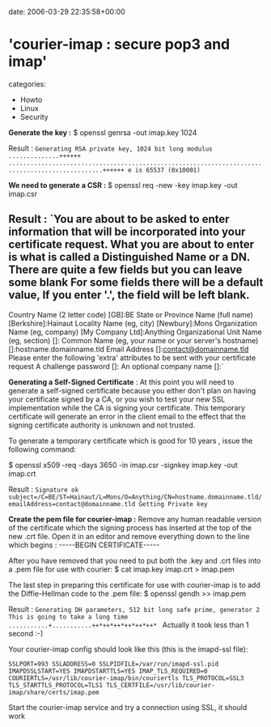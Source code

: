 


date: 2006-03-29 22:35:58+00:00


# 'courier-imap : secure pop3 and imap'

categories:
- Howto
- Linux
- Security


**Generate the key :**
$ openssl genrsa -out imap.key 1024

Result : 
`Generating RSA private key, 1024 bit long modulus
..............++++++
................................................................................................++++++
e is 65537 (0x10001)
`



**We need to generate a CSR :**
$ openssl req -new -key imap.key -out imap.csr

Result :
`You are about to be asked to enter information that will be incorporated
into your certificate request.
What you are about to enter is what is called a Distinguished Name or a DN.
There are quite a few fields but you can leave some blank
For some fields there will be a default value,
If you enter '.', the field will be left blank.
-----
Country Name (2 letter code) [GB]:BE
State or Province Name (full name) [Berkshire]:Hainaut
Locality Name (eg, city) [Newbury]:Mons 
Organization Name (eg, company) [My Company Ltd]:Anything
Organizational Unit Name (eg, section) []:
Common Name (eg, your name or your server's hostname) []:hostname.domainname.tld
Email Address []:contact@domainname.tld
Please enter the following 'extra' attributes
to be sent with your certificate request
A challenge password []:
An optional company name []:`

**Generating a Self-Signed Certificate** :
At this point you will need to generate a self-signed certificate because you either don't plan on having your certificate signed by a CA, or you wish to test your new SSL implementation while the CA is signing your certificate. This temporary certificate will generate an error in the client email to the effect that the signing certificate authority is unknown and not trusted.

To generate a temporary certificate which is good for 10 years , issue the following command:

$ openssl x509 -req -days 3650 -in imap.csr -signkey imap.key -out imap.crt

Result : 
`Signature ok
subject=/C=BE/ST=Hainaut/L=Mons/O=Anything/CN=hostname.domainname.tld/emailAddress=contact@domainname.tld
Getting Private key
`

**Create the pem file for courier-imap :**
Remove any human readable version of the certificate which the signing process has inserted at the top of the new .crt file. 
Open it in an editor and remove everything down to the line which begins :
-----BEGIN CERTIFICATE-----

After you have removed that you need to put both the .key and .crt files into a .pem file for use with courier:
$ cat imap.key imap.crt > imap.pem

The last step in preparing this certificate for use with courier-imap is to add the Diffie-Hellman code to the .pem file:
$ openssl gendh >> imap.pem 

Result :
`Generating DH parameters, 512 bit long safe prime, generator 2
This is going to take a long time
...........+...........++*++*++*++*++*++* `
Actually it took less than 1 second :-)

Your courier-imap config should look like this (this is the imapd-ssl file):

`SSLPORT=993
SSLADDRESS=0
SSLPIDFILE=/var/run/imapd-ssl.pid
IMAPDSSLSTART=YES
IMAPDSTARTTLS=YES
IMAP_TLS_REQUIRED=0
COURIERTLS=/usr/lib/courier-imap/bin/couriertls
TLS_PROTOCOL=SSL3
TLS_STARTTLS_PROTOCOL=TLS1
TLS_CERTFILE=/usr/lib/courier-imap/share/certs/imap.pem`

Start the courier-imap service and try a connection using SSL, it should work
